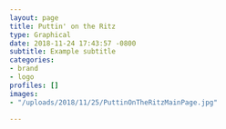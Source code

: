 ```yaml
---
layout: page
title: Puttin' on the Ritz
type: Graphical
date: 2018-11-24 17:43:57 -0800
subtitle: Example subtitle
categories:
- brand
- logo
profiles: []
images:
- "/uploads/2018/11/25/PuttinOnTheRitzMainPage.jpg"

---
```

